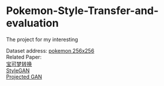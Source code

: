 # Pokemon-Style-Transfer-and-evaluation
The project for my interesting 

Dataset address: [pokemon 256x256](https://www.kaggle.com/datasets/kvpratama/pokemon-images-dataset)  
Related Paper:  
[宝可梦转换](https://zhuanlan.zhihu.com/p/695729586)  
[StyleGAN](https://paperswithcode.com/paper/stylegan-xl-scaling-stylegan-to-large-diverse)  
[Projected GAN](https://paperswithcode.com/paper/projected-gans-converge-faster)
